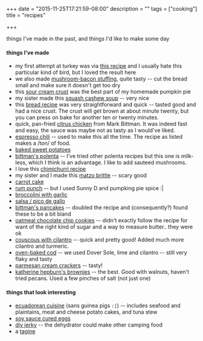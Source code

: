 +++
date = "2015-11-25T17:21:59-08:00"
description = ""
tags = ["cooking"]
title = "recipes"

+++

things I've made in the past, and things I'd like to make some day

<!--more-->

#### things I've made

* my first attempt at turkey was via [this recipe](http://cooking.nytimes.com/recipes/1015474-simple-roast-turkey)
and I usually hate this particular kind of bird, but I loved the result here
* we also made [mushroom-bacon stuffing](http://cooking.nytimes.com/recipes/1015422-two-way-stuffing-with-mushrooms-and-bacon),
quite tasty -- cut the bread small and make sure it doesn't get too dry
* this [sour cream crust](http://www.simplyrecipes.com/m/recipes/sour_cream_pie_crust/)
was the best part of my homemade pumpkin pie
* my sister made this [squash cashew soup](http://cooking.nytimes.com/recipes/1014339-creamy-cashew-butternut-squash-soup) --
very nice
* this [bread recipe](http://www.food.com/recipe/quick-yeast-bread-89164)
was very straightforward and quick -- tasted good and had a nice crust.
The crust will get brown at about minute twenty,
but you can press on bake for another ten or twenty minutes.
* quick, pan-fried [citrus chicken](http://cooking.nytimes.com/recipes/12240-citrus-chicken)
from Mark Bittman.  It was indeed fast and easy,
the sauce was maybe not as tasty as I would've liked.
* [espresso chili](http://www.epicurious.com/recipes/food/views/Black-Bean-and-Espresso-Chili-107639) --
used to make this all the time.  The recipe as listed makes a /ton/ of food.
* [baked sweet potatoes](http://empoweredsustenance.com/bake-a-sweet-potato/)
* [bittman's polenta](http://cooking.nytimes.com/recipes/1013040-creamy-polenta-with-parmesan-and-sausage)
-- I've tried other polenta recipes but this one is milk-less, which I think is an advantage.
I like to add sauteed mushrooms.
* I love this [chimichurri recipe](http://www.food.com/recipe/chimichurri-21151)
* my sister and I made this [matzo brittle](http://smittenkitchen.com/blog/2009/04/chocolate-caramel-crackers/) --
scary good
* [carrot cake](http://allrecipes.com/recipe/7402/carrot-cake-iii/)
* [rum punch](http://allrecipes.com/recipe/32349/caribbean-rum-punch/) --
but I used Sunny D and pumpking pie spice :|
* [broccolini with garlic](http://www.foodnetwork.com/recipes/ina-garten/sauteed-broccolini-and-garlic-recipe.html)
* [salsa / pico de gallo](http://allrecipes.com/recipe/16542/salsa/)
* [bittman's pancakes](http://cooking.nytimes.com/recipes/1893-everyday-pancakes) --
doubled the recipe and (consequently?) found these to be a bit bland
* [oatmeal chocolate chip cookies](http://www.kingarthurflour.com/recipes/chocolate-chip-oatmeal-cookies-recipe) --
didn't exactly follow the recipe for want of the right kind of sugar and a way to measure butter..
they were ok
* [couscous with cilantro](http://www.food.com/recipe/couscous-with-fresh-cilantro-and-lemon-juice-505110) --
quick and pretty good!  Added much more cilantro and turmeric.
* [oven-baked cod](http://www.food.com/recipe/easy-oven-baked-cod-133718) --
we used Dover Sole, lime and cilantro -- still very flaky and tasty
* [parmesan cream crackers](http://cooking.nytimes.com/recipes/1012655-parmesan-cream-crackers) --
tasty!
* [katherine hepburn's brownies](http://cooking.nytimes.com/recipes/10782-katharine-hepburns-brownies) --
the best.  Good with walnuts, haven't tried pecans.  Used a few pinches of salt (not just one)


#### things that look interesting

* [ecuadorean cuisine](http://www.nytimes.com/2015/11/22/magazine/small-country-many-tastes.html)
(sans guinea pigs `:|`) -- includes seafood and plaintains, meat and cheese potato cakes,
and tuna stew
* [soy sauce cured eggs](http://www.nytimes.com/2015/11/29/magazine/drinking-food.html)
* [diy jerky](http://www.instructables.com/id/Start-Your-Beef-Jerky-Addiction-Today/?ALLSTEPS)
-- the dehydrator could make other camping food
* a [tagine](http://cooking.nytimes.com/recipes/1016987-daniel-bouluds-chicken-tagine)

